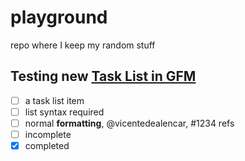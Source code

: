 playground
==========

repo where I keep my random stuff

## Testing new [Task List in GFM](https://github.com/blog/1375-task-lists-in-gfm-issues-pulls-comments)

- [ ] a task list item
- [ ] list syntax required
- [ ] normal **formatting**, @vicentedealencar, #1234 refs
- [ ] incomplete
- [x] completed